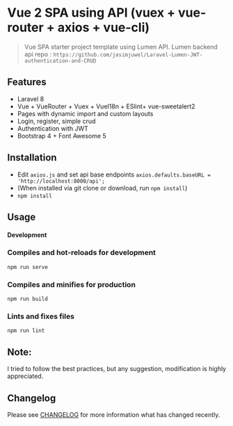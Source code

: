# Vue 2 SPA using API (vuex + vue-router + axios + vue-cli)
> Vue SPA starter project template using Lumen API.
> Lumen backend api repo : `https://github.com/jasimjuwel/Laravel-Lumen-JWT-authentication-and-CRUD`

## Features

- Laravel 8
- Vue + VueRouter + Vuex + VueI18n + ESlint+ vue-sweetalert2
- Pages with dynamic import and custom layouts
- Login, register, simple crud
- Authentication with JWT
- Bootstrap 4 + Font Awesome 5

## Installation

- Edit `axios.js` and set api base endpoints `axios.defaults.baseURL = 'http://localhost:8000/api';`
- (When installed via git clone or download, run `npm install`)
- `npm install`

## Usage

#### Development

### Compiles and hot-reloads for development
```
npm run serve
```

### Compiles and minifies for production
```
npm run build
```

### Lints and fixes files
```
npm run lint
```
## Note:

I tried to follow the best practices, but any suggestion, modification is highly appreciated.

## Changelog

Please see [CHANGELOG](CHANGELOG.md) for more information what has changed recently.


